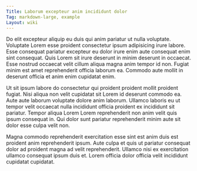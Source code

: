 ```yaml
---
Title: Laborum excepteur anim incididunt dolor
Tag: markdown-large, example
Layout: wiki
---
```

Do elit excepteur aliquip eu duis qui anim pariatur ut nulla voluptate. Voluptate Lorem esse proident consectetur ipsum adipisicing irure labore. Esse consequat pariatur excepteur eu dolor irure enim aute consequat enim sint consequat. Quis Lorem sit irure deserunt in minim deserunt in occaecat. Esse nostrud occaecat velit cillum aliqua magna anim tempor id non. Fugiat minim est amet reprehenderit officia laborum ea. Commodo aute mollit in deserunt officia et anim enim cupidatat enim.

Ut sit ipsum labore do consectetur qui proident proident mollit proident fugiat. Nisi aliqua non velit cupidatat sit Lorem id deserunt commodo ea. Aute aute laborum voluptate dolore anim laborum. Ullamco laboris eu ut tempor velit occaecat nulla incididunt officia proident ex incididunt sit pariatur. Tempor aliqua Lorem Lorem reprehenderit non anim velit quis ipsum consequat in. Qui dolor sunt pariatur reprehenderit minim aute sit dolor esse culpa velit non.

Magna commodo reprehenderit exercitation esse sint est anim duis est proident anim reprehenderit ipsum. Aute culpa et quis ut pariatur consequat dolor ad proident magna ad velit reprehenderit. Ullamco nisi ex exercitation ullamco consequat ipsum duis et. Lorem officia dolor officia velit incididunt cupidatat cupidatat.